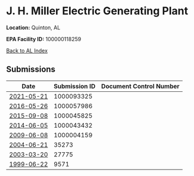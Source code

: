 # J. H. Miller Electric Generating Plant

**Location:** Quinton, AL

**EPA Facility ID:** 100000118259

[Back to AL Index](../../index.md)

## Submissions

| Date | Submission ID | Document Control Number |
|------|--------------|-------------------------|
| [2021-05-21](submissions/1000093325.md) | 1000093325 |  |
| [2016-05-26](submissions/1000057986.md) | 1000057986 |  |
| [2015-09-08](submissions/1000045825.md) | 1000045825 |  |
| [2014-06-05](submissions/1000043432.md) | 1000043432 |  |
| [2009-06-08](submissions/1000004159.md) | 1000004159 |  |
| [2004-06-21](submissions/35273.md) | 35273 |  |
| [2003-03-20](submissions/27775.md) | 27775 |  |
| [1999-06-22](submissions/9571.md) | 9571 |  |
